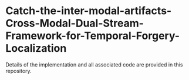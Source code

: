# Catch-the-inter-modal-artifacts-Cross-Modal-Dual-Stream-Framework-for-Temporal-Forgery-Localization
Details of the implementation and all associated code are provided in this repository.
